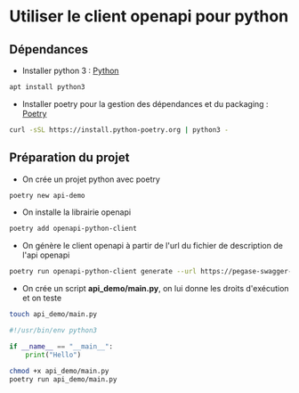# Utiliser le client openapi pour python

## Dépendances

- Installer python 3 : [Python](https://www.python.org/)

```bash
apt install python3
```

- Installer poetry pour la gestion des dépendances et du packaging : [Poetry](https://python-poetry.org/)

```bash
curl -sSL https://install.python-poetry.org | python3 -
```

## Préparation du projet

- On crée un projet python avec poetry

```bash
poetry new api-demo
```

- On installe la librairie openapi

```bash
poetry add openapi-python-client
```


- On génère le client openapi à partir de l'url du fichier de description de l'api openapi

```bash
poetry run openapi-python-client generate --url https://pegase-swagger-ui.dev.pc-scol.fr/fr.pcscol.ins.api/ins-gestion-api-v5/ins-gestion-api-v5-20.0.0.yaml
```


- On crée un script **api_demo/main.py**, on lui donne les droits d'exécution et on teste


```bash
touch api_demo/main.py
```

```python
#!/usr/bin/env python3

if __name__ == "__main__":
    print("Hello")
```

```bash
chmod +x api_demo/main.py
poetry run api_demo/main.py
```

